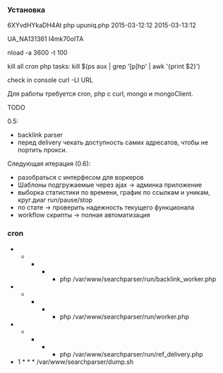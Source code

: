 ### Установка

6XYvdHYkaDH4At
php upuniq.php 2015-03-12:12 2015-03-13:12

UA_NA131361
I4mk70oITA

nload -a 3600 -t 100

kill all cron php tasks:
kill $(ps aux | grep '[p]hp' | awk '{print $2}')

check in console
curl -LI URL

Для работы требуется cron, php с curl, mongo и mongoClient.

TODO



0.5:
* backlink parser
* перед delivery чекать доступность самих адресатов, чтобы
  не портить прокси.

Следующая итерация (0.6):
* разобраться с интерфесом для воркеров
* Шаблоны подгружаемые через ajax -> админка приложение
* выборка статистики по времени, график по ссылкам и уникам, круг.диаг run/pause/stop
* по стате -> проверить надежность текущего функционала
* workflow скрипты -> полная автоматизация

### cron

* * * * * php /var/www/searchparser/run/backlink_worker.php
* * * * * php /var/www/searchparser/run/worker.php
* * * * * php /var/www/searchparser/run/ref_delivery.php
* 1 * * * /var/www/searchparser/dump.sh